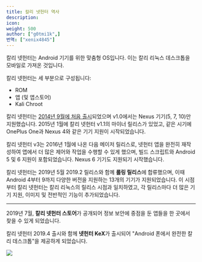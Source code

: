 ```yaml
---
title: 칼리 넷헌터 역사
description:
icon:
weight: 500
author: ["g0tmi1k",]
번역: ["xenix4845"]
---
```


칼리 넷헌터는 Android 기기를 위한 맞춤형 OS입니다. 이는 칼리 리눅스 데스크톱을 모바일로 가져온 것입니다.

칼리 넷헌터는 세 부분으로 구성됩니다:

- ROM
- 앱 (및 앱스토어)
- Kali Chroot

칼리 넷헌터는 [2014년 9월에 처음 출시](https://x.com/kalilinux/status/514404154933260288)되었으며 v1.0에서는 Nexus 기기(5, 7, 10)만 지원했습니다. 2015년 1월에 칼리 넷헌터 v1.1의 마이너 릴리스가 있었고, 같은 시기에 OnePlus One과 Nexus 4와 같은 기기 지원이 시작되었습니다.

칼리 넷헌터 v3는 2016년 1월에 나온 다음 메이저 릴리스로, 넷헌터 앱을 완전히 재작성하여 앱에서 더 많은 제어와 작업을 수행할 수 있게 했으며, 빌드 스크립트와 Android 5 및 6 지원이 포함되었습니다. Nexus 6 기기도 지원되기 시작했습니다.

칼리 넷헌터는 2019년 5월 2019.2 릴리스와 함께 **롤링 릴리스**에 합류했으며, 이때 Android 4부터 9까지 다양한 버전을 지원하는 13개의 기기가 지원되었습니다. 이 시점부터 칼리 넷헌터는 칼리 리눅스의 릴리스 시점과 일치하였고, 각 릴리스마다 더 많은 기기 지원, 이미지 및 전반적인 기능이 추가되었습니다.

- - -

2019년 7월, **칼리 넷헌터 스토어**가 공개되어 정보 보안에 중점을 둔 앱들을 한 곳에서 찾을 수 있게 되었습니다.

칼리 넷헌터 2019.4 출시와 함께 **넷헌터 KeX**가 출시되어 "Android 폰에서 완전한 칼리 데스크톱"을 제공하게 되었습니다.

![](kali-kex-theme.gif)
